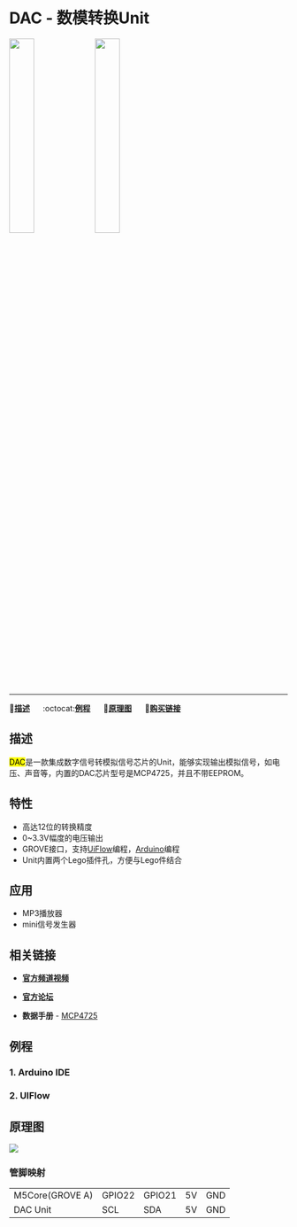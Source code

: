 # DAC - 数模转换Unit

<img src="assets/img/product_pics/units/M5GO_Unit_dac.png" width="30%" height="30%"> <img src="assets/img/product_pics/units/unit_dac_grove_a.png" width="30%" height="30%">

***

:memo:**[描述](#描述)**&nbsp;&nbsp;&nbsp;&nbsp;&nbsp;&nbsp;:octocat:**[例程](#例程)**&nbsp;&nbsp;&nbsp;&nbsp;&nbsp;&nbsp;:electric_plug:**[原理图](#原理图)**&nbsp;&nbsp;&nbsp;&nbsp;&nbsp;&nbsp;🛒**[购买链接](https://item.taobao.com/item.htm?spm=a1z10.3-c.w4002-1172588106.28.312f425eRDFbqp&id=580257615943)**

## 描述

<mark>DAC</mark>是一款集成数字信号转模拟信号芯片的Unit，能够实现输出模拟信号，如电压、声音等，内置的DAC芯片型号是MCP4725，并且不带EEPROM。

## 特性

-  高达12位的转换精度
-  0~3.3V幅度的电压输出
-  GROVE接口，支持[UiFlow](http://flow.m5stack.com)编程，[Arduino](http://www.arduino.cc)编程
-  Unit内置两个Lego插件孔，方便与Lego件结合

## 应用

-  MP3播放器
-  mini信号发生器

## 相关链接

- **[官方频道视频](https://i.youku.com/i/UNjE1ODA2MzE0OA==?spm=a2hzp.8253869.0.0)**

- **[官方论坛](http://forum.m5stack.com/)**

-  **数据手册** - [MCP4725](http://pdf1.alldatasheet.com/datasheet-pdf/view/233449/MICROCHIP/MCP4725.html)

## 例程

### 1. Arduino IDE
<!--
```c++
/*
    hardware : m5stack uint dac
    please install adafruit MCP4725 lib
*/
#include <Wire.h>
#include <Adafruit_MCP4725.h>

#define DAC_ADDR
Adafruit_MCP4725 dac;

void setup(void) {
    Serial.begin(115200);
    Serial.println("Hello!");

    // For Adafruit
    ///the address of MCP4725A1 is 0x62 (default) or 0x63 (ADDR pin tied to VCC)
    // the address of MCP4725A0 is 0x60 or 0x61
    // the address of MCP4725A2 is 0x64 or 0x65
    dac.begin(0x60);

    Serial.println("Generating a triangle wave");
    dac.setVoltage(2048, false);

}

void loop(void) {
    // 12bit value , false mean not write EEPROM
    dac.setVoltage(1024, false);
    delay(1000);
    dac.setVoltage(2048, false);
    delay(1000);
}
```

<!-- 具体例程请点击[这里](https://github.com/m5stack/M5-ProductExampleCodes/tree/master/Unit/DAC/Arduino)。 -->

### 2. UIFlow

<!-- <img src="assets/img/product_pics/units/unit_example/example_unit_dac_01.png" width="30%" height="30%"> <img src="assets/img/product_pics/units/unit_example/example_unit_dac_02.png" width="55%" height="55%">

具体例程请点击[这里](https://github.com/m5stack/M5-ProductExampleCodes/tree/master/Unit/DAC/UIFlow)。 -->

## 原理图

<img src="assets/img/product_pics/units/dac_sch.JPG">

### 管脚映射

<table>
 <tr><td>M5Core(GROVE A)</td><td>GPIO22</td><td>GPIO21</td><td>5V</td><td>GND</td></tr>
 <tr><td>DAC Unit</td><td>SCL</td><td>SDA</td><td>5V</td><td>GND</td></tr>
</table>